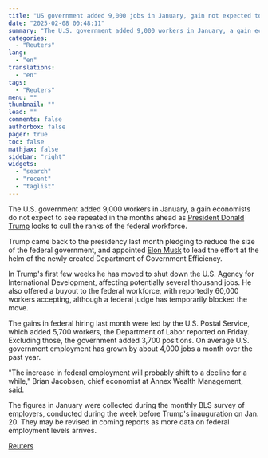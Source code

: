```yaml
---
title: "US government added 9,000 jobs in January, gain not expected to continue"
date: "2025-02-08 00:48:11"
summary: "The U.S. government added 9,000 workers in January, a gain economists do not expect to see repeated in the months ahead as President Donald Trump looks to cull the ranks of the federal workforce.Trump came back to the presidency last month pledging to reduce the size of the federal government,..."
categories:
  - "Reuters"
lang:
  - "en"
translations:
  - "en"
tags:
  - "Reuters"
menu: ""
thumbnail: ""
lead: ""
comments: false
authorbox: false
pager: true
toc: false
mathjax: false
sidebar: "right"
widgets:
  - "search"
  - "recent"
  - "taglist"
---
```


The U.S. government added 9,000 workers in January, a gain economists do not expect to see repeated in the months ahead as [President Donald Trump](https://www.reuters.com/topic/person/donald-trump/) looks to cull the ranks of the federal workforce.

Trump came back to the presidency last month pledging to reduce the size of the federal government, and appointed [Elon Musk](https://www.reuters.com/business/elon-musk/) to lead the effort at the helm of the newly created Department of Government Efficiency.

In Trump's first few weeks he has moved to shut down the U.S. Agency for International Development, affecting potentially several thousand jobs. He also offered a buyout to the federal workforce, with reportedly 60,000 workers accepting, although a federal judge has temporarily blocked the move.

The gains in federal hiring last month were led by the U.S. Postal Service, which added 5,700 workers, the Department of Labor reported on Friday. Excluding those, the government added 3,700 positions. On average U.S. government employment has grown by about 4,000 jobs a month over the past year.

"The increase in federal employment will probably shift to a decline for a while," Brian Jacobsen, chief economist at Annex Wealth Management, said.

The figures in January were collected during the monthly BLS survey of employers, conducted during the week before Trump's inauguration on Jan. 20. They may be revised in coming reports as more data on federal employment levels arrives.

[Reuters](https://www.tradingview.com/news/reuters.com,2025:newsml_L1N3OY0SL:0-us-government-added-9-000-jobs-in-january-gain-not-expected-to-continue/)

